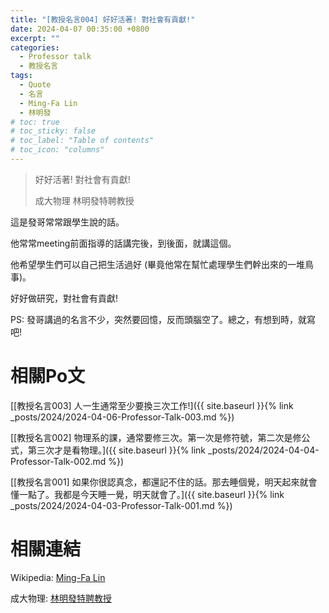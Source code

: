 ```yaml
---
title: "[教授名言004] 好好活著! 對社會有貢獻!"
date: 2024-04-07 00:35:00 +0800
excerpt: ""
categories: 
  - Professor talk
  - 教授名言
tags:
  - Quote
  - 名言
  - Ming-Fa Lin
  - 林明發
# toc: true
# toc_sticky: false
# toc_label: "Table of contents"
# toc_icon: "columns"
---
```


> 好好活著! 對社會有貢獻!
>
> 成大物理 林明發特聘教授

這是發哥常常跟學生說的話。

他常常meeting前面指導的話講完後，到後面，就講這個。

他希望學生們可以自己把生活過好 (畢竟他常在幫忙處理學生們幹出來的一堆鳥事)。

好好做研究，對社會有貢獻!

PS: 發哥講過的名言不少，突然要回憶，反而頭腦空了。總之，有想到時，就寫吧!

# 相關Po文

[[教授名言003] 人一生通常至少要換三次工作!]({{ site.baseurl }}{% link _posts/2024/2024-04-06-Professor-Talk-003.md %})

[[教授名言002] 物理系的課，通常要修三次。第一次是修符號，第二次是修公式，第三次才是看物理。]({{ site.baseurl }}{% link _posts/2024/2024-04-04-Professor-Talk-002.md %})

[[教授名言001] 如果你很認真念，都還記不住的話。那去睡個覺，明天起來就會懂一點了。我都是今天睡一覺，明天就會了。]({{ site.baseurl }}{% link _posts/2024/2024-04-03-Professor-Talk-001.md %})

# 相關連結

Wikipedia: [Ming-Fa Lin](https://en.wikipedia.org/wiki/Ming-Fa_Lin)

成大物理: [林明發特聘教授](https://www.phys.ncku.edu.tw/committees-detail/47/)
